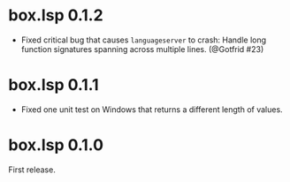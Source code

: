 # box.lsp 0.1.2

* Fixed critical bug that causes `languageserver` to crash: Handle long function signatures spanning across multiple lines. (@Gotfrid #23)

# box.lsp 0.1.1

* Fixed one unit test on Windows that returns a different length of values.

# box.lsp 0.1.0

First release.
